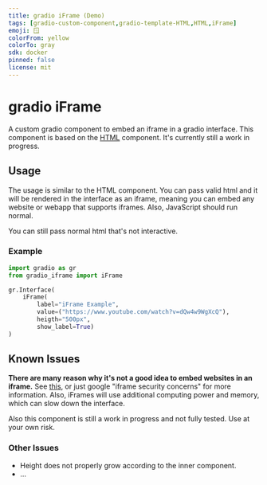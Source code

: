 ```yaml
---
title: gradio iFrame (Demo)
tags: [gradio-custom-component,gradio-template-HTML,HTML,iFrame]
emoji: 🪟
colorFrom: yellow
colorTo: gray
sdk: docker
pinned: false
license: mit
---
```


# gradio iFrame
A custom gradio component to embed an iframe in a gradio interface. This component is based on the [HTML]() component.
It's currently still a work in progress.

## Usage

The usage is similar to the HTML component. You can pass valid html and it will be rendered in the interface as an iframe, meaning you can embed any website or webapp that supports iframes. Also, JavaScript should run normal.

You can still pass normal html that's not interactive.

### Example

```python
import gradio as gr
from gradio_iframe import iFrame

gr.Interface(
    iFrame(
        label="iFrame Example",
        value=("https://www.youtube.com/watch?v=dQw4w9WgXcQ"),
        heigth="500px",
        show_label=True)
)
```

## Known Issues

**There are many reason why it's not a good idea to embed websites in an iframe.**
See [this](https://blog.bitsrc.io/4-security-concerns-with-iframes-every-web-developer-should-know-24c73e6a33e4), or just google "iframe security concerns" for more information. Also, iFrames will use additional computing power and memory, which can slow down the interface.

Also this component is still a work in progress and not fully tested. Use at your own risk.

### Other Issues

- Height does not properly grow according to the inner component.
- ...
